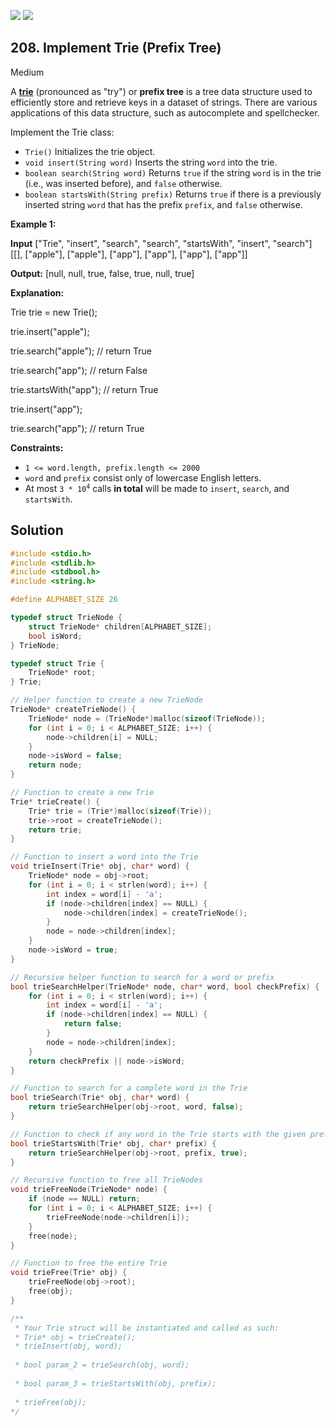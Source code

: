 [![](https://img.shields.io/github/stars/javadev/LeetCode-in-All?label=Stars&style=flat-square)](https://github.com/javadev/LeetCode-in-All)
[![](https://img.shields.io/github/forks/javadev/LeetCode-in-All?label=Fork%20me%20on%20GitHub%20&style=flat-square)](https://github.com/javadev/LeetCode-in-All/fork)

## 208\. Implement Trie (Prefix Tree)

Medium

A [**trie**](https://en.wikipedia.org/wiki/Trie) (pronounced as "try") or **prefix tree** is a tree data structure used to efficiently store and retrieve keys in a dataset of strings. There are various applications of this data structure, such as autocomplete and spellchecker.

Implement the Trie class:

*   `Trie()` Initializes the trie object.
*   `void insert(String word)` Inserts the string `word` into the trie.
*   `boolean search(String word)` Returns `true` if the string `word` is in the trie (i.e., was inserted before), and `false` otherwise.
*   `boolean startsWith(String prefix)` Returns `true` if there is a previously inserted string `word` that has the prefix `prefix`, and `false` otherwise.

**Example 1:**

**Input** ["Trie", "insert", "search", "search", "startsWith", "insert", "search"] [[], ["apple"], ["apple"], ["app"], ["app"], ["app"], ["app"]]

**Output:** [null, null, true, false, true, null, true]

**Explanation:** 

Trie trie = new Trie(); 

trie.insert("apple"); 

trie.search("apple"); // return True 

trie.search("app"); // return False 

trie.startsWith("app"); // return True 

trie.insert("app"); 

trie.search("app"); // return True

**Constraints:**

*   `1 <= word.length, prefix.length <= 2000`
*   `word` and `prefix` consist only of lowercase English letters.
*   At most <code>3 * 10<sup>4</sup></code> calls **in total** will be made to `insert`, `search`, and `startsWith`.

## Solution

```c
#include <stdio.h>
#include <stdlib.h>
#include <stdbool.h>
#include <string.h>

#define ALPHABET_SIZE 26

typedef struct TrieNode {
    struct TrieNode* children[ALPHABET_SIZE];
    bool isWord;
} TrieNode;

typedef struct Trie {
    TrieNode* root;
} Trie;

// Helper function to create a new TrieNode
TrieNode* createTrieNode() {
    TrieNode* node = (TrieNode*)malloc(sizeof(TrieNode));
    for (int i = 0; i < ALPHABET_SIZE; i++) {
        node->children[i] = NULL;
    }
    node->isWord = false;
    return node;
}

// Function to create a new Trie
Trie* trieCreate() {
    Trie* trie = (Trie*)malloc(sizeof(Trie));
    trie->root = createTrieNode();
    return trie;
}

// Function to insert a word into the Trie
void trieInsert(Trie* obj, char* word) {
    TrieNode* node = obj->root;
    for (int i = 0; i < strlen(word); i++) {
        int index = word[i] - 'a';
        if (node->children[index] == NULL) {
            node->children[index] = createTrieNode();
        }
        node = node->children[index];
    }
    node->isWord = true;
}

// Recursive helper function to search for a word or prefix
bool trieSearchHelper(TrieNode* node, char* word, bool checkPrefix) {
    for (int i = 0; i < strlen(word); i++) {
        int index = word[i] - 'a';
        if (node->children[index] == NULL) {
            return false;
        }
        node = node->children[index];
    }
    return checkPrefix || node->isWord;
}

// Function to search for a complete word in the Trie
bool trieSearch(Trie* obj, char* word) {
    return trieSearchHelper(obj->root, word, false);
}

// Function to check if any word in the Trie starts with the given prefix
bool trieStartsWith(Trie* obj, char* prefix) {
    return trieSearchHelper(obj->root, prefix, true);
}

// Recursive function to free all TrieNodes
void trieFreeNode(TrieNode* node) {
    if (node == NULL) return;
    for (int i = 0; i < ALPHABET_SIZE; i++) {
        trieFreeNode(node->children[i]);
    }
    free(node);
}

// Function to free the entire Trie
void trieFree(Trie* obj) {
    trieFreeNode(obj->root);
    free(obj);
}

/**
 * Your Trie struct will be instantiated and called as such:
 * Trie* obj = trieCreate();
 * trieInsert(obj, word);
 
 * bool param_2 = trieSearch(obj, word);
 
 * bool param_3 = trieStartsWith(obj, prefix);
 
 * trieFree(obj);
*/
```